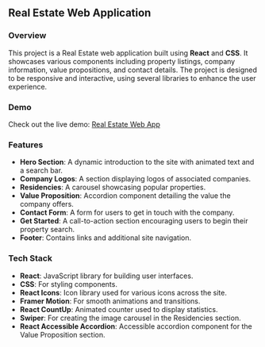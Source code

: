 ## Real Estate Web Application

### Overview

This project is a Real Estate web application built using **React** and **CSS**. It showcases various components including property listings, company information, value propositions, and contact details. The project is designed to be responsive and interactive, using several libraries to enhance the user experience.

### Demo

Check out the live demo: [Real Estate Web App](https://realestate-2fh.pages.dev/)

### Features

- **Hero Section**: A dynamic introduction to the site with animated text and a search bar.
- **Company Logos**: A section displaying logos of associated companies.
- **Residencies**: A carousel showcasing popular properties.
- **Value Proposition**: Accordion component detailing the value the company offers.
- **Contact Form**: A form for users to get in touch with the company.
- **Get Started**: A call-to-action section encouraging users to begin their property search.
- **Footer**: Contains links and additional site navigation.

### Tech Stack

- **React**: JavaScript library for building user interfaces.
- **CSS**: For styling components.
- **React Icons**: Icon library used for various icons across the site.
- **Framer Motion**: For smooth animations and transitions.
- **React CountUp**: Animated counter used to display statistics.
- **Swiper**: For creating the image carousel in the Residencies section.
- **React Accessible Accordion**: Accessible accordion component for the Value Proposition section.
